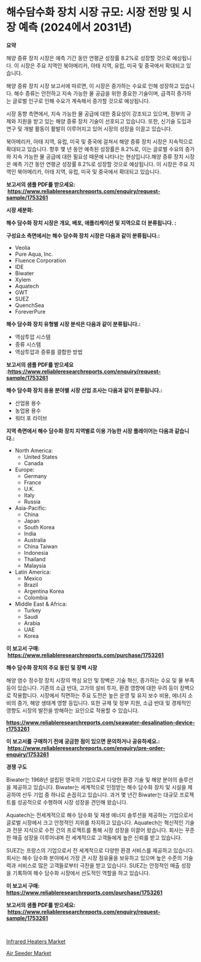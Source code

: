 <p><h1>해수담수화 장치 시장 규모: 시장 전망 및 시장 예측 (2024에서 2031년)</h1></p><p><strong>요약</strong></p>
<p><p>해양 증류 장치 시장은 예측 기간 동안 연평균 성장률 8.2%로 성장할 것으로 예상됩니다. 이 시장은 주요 지역인 북아메리카, 아태 지역, 유럽, 미국 및 중국에서 확대되고 있습니다.</p><p>해양 증류 장치 시장 보고서에 따르면, 이 시장은 증가하는 수요로 인해 성장하고 있습니다. 해수 증류는 안전하고 지속 가능한 물 공급을 위한 중요한 기술이며, 급격히 증가하는 글로벌 인구로 인해 수요가 계속해서 증가할 것으로 예상됩니다.</p><p>시장 동향 측면에서, 지속 가능한 물 공급에 대한 중요성이 강조되고 있으며, 정부의 규제와 지원을 받고 있는 해양 증류 장치 기술이 선호되고 있습니다. 또한, 신기술 도입과 연구 및 개발 활동이 활발히 이루어지고 있어 시장의 성장을 이끌고 있습니다.</p><p>북아메리카, 아태 지역, 유럽, 미국 및 중국에 걸쳐서 해양 증류 장치 시장은 지속적으로 확대되고 있습니다. 향후 몇 년 동안 예측된 성장률은 8.2%로, 이는 글로벌 수요의 증가와 지속 가능한 물 공급에 대한 필요성 때문에 나타나는 현상입니다.해양 증류 장치 시장은 예측 기간 동안 연평균 성장률 8.2%로 성장할 것으로 예상됩니다. 이 시장은 주요 지역인 북아메리카, 아태 지역, 유럽, 미국 및 중국에서 확대되고 있습니다.</p></p>
<p><strong>보고서의 샘플 PDF를 받으세요: &nbsp;<a href="https://www.reliableresearchreports.com/enquiry/request-sample/1753261">https://www.reliableresearchreports.com/enquiry/request-sample/1753261</a></strong></p>
<p><strong>시장 세분화:</strong></p>
<p><strong> 해수 담수화 장치 시장은 개요, 배포, 애플리케이션 및 지역으로 더 분류됩니다. :</strong></p>
<p><strong>구성요소 측면에서는 해수 담수화 장치 시장은 다음과 같이 분류됩니다.:</strong></p>
<p><ul><li>Veolia</li><li>Pure Aqua, Inc.</li><li>Fluence Corporation</li><li>IDE</li><li>Biwater</li><li>Xylem</li><li>Aquatech</li><li>GWT</li><li>SUEZ</li><li>QuenchSea</li><li>ForeverPure</li></ul></p>
<p><strong> 해수 담수화 장치 유형별 시장 분석은 다음과 같이 분류됩니다.:</strong></p>
<p><ul><li>역삼투압 시스템</li><li>증류 시스템</li><li>역삼투압과 증류를 결합한 방법</li></ul></p>
<p><strong>보고서의 샘플 PDF를 받으세요 :<a href="https://www.reliableresearchreports.com/enquiry/request-sample/1753261">https://www.reliableresearchreports.com/enquiry/request-sample/1753261</a></strong></p>
<p><strong> 해수 담수화 장치 응용 분야별 시장 산업 조사는 다음과 같이 분류됩니다.:</strong></p>
<p><ul><li>산업용 용수</li><li>농업용 용수</li><li>워터 포 라이브</li></ul></p>
<p><strong>지역 측면에서 해수 담수화 장치 지역별로 이용 가능한 시장 플레이어는 다음과 같습니다.:</strong></p>
<p><ul>
    <li>
        North America:
        <ul>
            <li>United States</li>
            <li>Canada</li>
        </ul>
    </li>
    <li>
        Europe:
        <ul>
            <li>Germany</li>
            <li>France</li>
            <li>U.K.</li>
            <li>Italy</li>
            <li>Russia</li>
        </ul>
    </li>
    <li>
        Asia-Pacific:
        <ul>
            <li>China</li>
            <li>Japan</li>
            <li>South Korea</li>
            <li>India</li>
            <li>Australia</li>
            <li>China Taiwan</li>
            <li>Indonesia</li>
            <li>Thailand</li>
            <li>Malaysia</li>
        </ul>
    </li>
    <li>
        Latin America:
        <ul>
            <li>Mexico</li>
            <li>Brazil</li>
            <li>Argentina Korea</li>
            <li>Colombia</li>
        </ul>
    </li>
    <li>
        Middle East & Africa:
        <ul>
            <li>Turkey</li>
            <li>Saudi</li>
            <li>Arabia</li>
            <li>UAE</li>
            <li>Korea</li>
        </ul>
    </li>
    </ul></p>
<p><strong>이 보고서 구매: &nbsp;<a href="https://www.reliableresearchreports.com/purchase/1753261">https://www.reliableresearchreports.com/purchase/1753261</a></strong></p>
<p><strong>해수 담수화 장치의 주요 동인 및 장벽 시장</strong></p>
<p><p>해양 염수 정수장 장치 시장의 핵심 요인 및 장벽은 기술 혁신, 증가하는 수요 및 물 부족 등이 있습니다. 기존의 소급 반대, 고가의 설비 투자, 환경 영향에 대한 우려 등이 장벽으로 작용합니다. 시장에서 직면하는 주요 도전은 높은 운영 및 유지 보수 비용, 에너지 소비의 증가, 해양 생태계 영향 등입니다. 또한 규제 및 정부 지원, 소급 반대 및 경제적인 영향도 시장의 발전을 방해하는 요인으로 작용할 수 있습니다.</p></p>
<p><strong><a href="https://www.reliableresearchreports.com/seawater-desalination-device-r1753261">https://www.reliableresearchreports.com/seawater-desalination-device-r1753261</a></strong></p>
<p><strong>이 보고서를 구매하기 전에 궁금한 점이 있으면 문의하거나 공유하세요.: &nbsp;<a href="https://www.reliableresearchreports.com/enquiry/pre-order-enquiry/1753261">https://www.reliableresearchreports.com/enquiry/pre-order-enquiry/1753261</a></strong></p>
<p><strong>경쟁 구도</strong></p>
<p><p>Biwater는 1968년 설립된 영국의 기업으로서 다양한 환경 기술 및 해양 분야의 솔루션을 제공하고 있습니다. Biwater는 세계적으로 인정받는 해수 담수화 장치 및 시설을 제공하여 선두 기업 중 하나로 손꼽히고 있습니다. 과거 몇 년간 Biwater는 대규모 프로젝트를 성공적으로 수행하여 시장 성장을 견인해 왔습니다.</p><p>Aquatech는 전세계적으로 해수 담수화 및 재생 에너지 솔루션을 제공하는 기업으로서 글로벌 시장에서 크고 안정적인 지위를 차지하고 있습니다. Aquatech는 혁신적인 기술과 전문 지식으로 수천 건의 프로젝트를 통해 시장 성장을 이끌어 왔습니다. 회사는 꾸준한 매출 성장을 이루어내며 전 세계적으로 고객들에게 높은 신뢰를 받고 있습니다.</p><p>SUEZ는 프랑스의 기업으로서 전 세계적으로 다양한 환경 서비스를 제공하고 있습니다. 회사는 해수 담수화 분야에서 가장 큰 시장 점유율을 보유하고 있으며 높은 수준의 기술력과 서비스로 많은 고객들로부터 극찬을 받고 있습니다. SUEZ는 안정적인 매출 성장을 기록하여 해수 담수화 시장에서 선도적인 역할을 하고 있습니다.</p></p>
<p><strong>이 보고서 구매: &nbsp; <a href="https://www.reliableresearchreports.com/purchase/1753261">https://www.reliableresearchreports.com/purchase/1753261</a></strong></p>
<p><strong>보고서의 샘플 PDF를 받으세요: &nbsp;<a href="https://www.reliableresearchreports.com/enquiry/request-sample/1753261">https://www.reliableresearchreports.com/enquiry/request-sample/1753261</a></strong><strong></strong></p>
<p>&nbsp;</p>
<p><p><a href="https://github.com/nancykennedykellievqfqt2/Market-Research-Report-List-2/blob/main/infrared-heaters-market.md">Infrared Heaters Market</a></p><p><a href="https://github.com/seekum/Market-Research-Report-List-2/blob/main/air-seeder-market.md">Air Seeder Market</a></p></p>